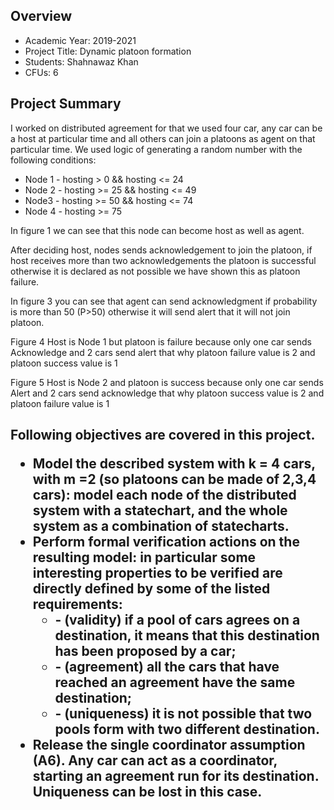 <h2>Overview</h2>
<ul>
  <li>Academic Year: 2019-2021</li>
  <li>Project Title: Dynamic platoon formation</li>
  <li>Students: Shahnawaz Khan</li>
  <li>CFUs: 6</li>
</ul>
<h2>Project Summary</h2>
<p>I worked on distributed agreement for that we used four car, any car can be a host at particular time and all others can join a platoons as agent on that particular time.
We used logic of generating a random number with the following conditions: </p>
<ul>
  <li>Node 1 - hosting > 0 && hosting <= 24 </li>
  <li>Node 2 - hosting >= 25 && hosting <= 49 </li>
  <li>Node3 - hosting >= 50 && hosting <= 74 </li>
  <li>Node 4 - hosting >= 75 </li>
</ul>
<p>In figure 1 we can see that this node can become host as well as agent.</p>

<p>After deciding host, nodes sends acknowledgement to join the platoon, if host receives more than two acknowledgements the platoon is successful otherwise it is declared as not possible we have shown this as platoon failure.</p>

<p>In figure 3 you can see that agent can send acknowledgment if probability is more than 50 (P>50) otherwise it will send alert that it will not join platoon.</p>

<p>Figure 4 Host is Node 1 but platoon is failure because only one car sends Acknowledge and 2 cars send alert that why platoon failure value is 2 and platoon success value is 1</p>

<p>Figure 5 Host is Node 2 and platoon is success because only one car sends Alert and 2 cars send acknowledge that why platoon success value is 2 and platoon failure value is 1</p>

<h2>Following objectives are covered in this project.</p>

<ul>
  <li>Model the described system with k = 4 cars, with m =2 (so platoons can be made of 2,3,4 cars): model each node of the distributed system with a statechart, and the whole system as a combination of statecharts.</li> 
  <li>Perform formal verification actions on the resulting model: in particular some interesting properties to be verified are directly defined by some of the listed requirements:
    <ul>
      <li>- (validity) if a pool of cars agrees on a destination, it means that this destination has been proposed by a car;</li> 
      <li>- (agreement) all the cars that have reached an agreement have the same destination; </li> 
      <li>- (uniqueness) it is not possible that two pools form with two different destination.</li> 
    </ul>
  </li>
  <li>Release the single coordinator assumption (A6). Any car can act as a coordinator, starting an agreement run for its destination. Uniqueness can be lost in this case.</li>
  </ul>


